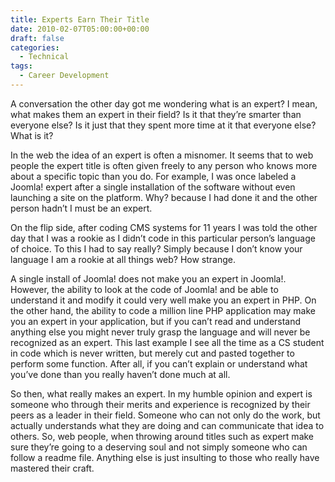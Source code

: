 ```yaml
---
title: Experts Earn Their Title
date: 2010-02-07T05:00:00+00:00
draft: false
categories:
  - Technical
tags:
  - Career Development
---
```


A conversation the other day got me wondering what is an expert? I mean, what makes them an expert in their field? Is it that they’re smarter than everyone else? Is it just that they spent more time at it that everyone else? What is it?

In the web the idea of an expert is often a misnomer. It seems that to web people the expert title is often given freely to any person who knows more about a specific topic than you do. For example, I was once labeled a Joomla! expert after a single installation of the software without even launching a site on the platform. Why? because I had done it and the other person hadn’t I must be an expert.

On the flip side, after coding CMS systems for 11 years I was told the other day that I was a rookie as I didn’t code in this particular person’s language of choice. To this I had to say really? Simply because I don’t know your language I am a rookie at all things web? How strange.

A single install of Joomla! does not make you an expert in Joomla!. However, the ability to look at the code of Joomla! and be able to understand it and modify it could very well make you an expert in PHP. On the other hand, the ability to code a million line PHP application may make you an expert in your application, but if you can’t read and understand anything else you might never truly grasp the language and will never be recognized as an expert. This last example I see all the time as a CS student in code which is never written, but merely cut and pasted together to perform some function. After all, if you can’t explain or understand what you’ve done than you really haven’t done much at all.

So then, what really makes an expert. In my humble opinion and expert is someone who through their merits and experience is recognized by their peers as a leader in their field. Someone who can not only do the work, but actually understands what they are doing and can communicate that idea to others. So, web people, when throwing around titles such as expert make sure they’re going to a deserving soul and not simply someone who can follow a readme file. Anything else is just insulting to those who really have mastered their craft.
